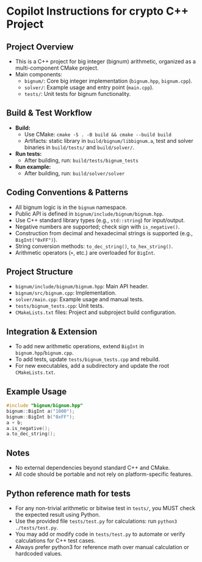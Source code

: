 # Copilot Instructions for crypto C++ Project

## Project Overview
- This is a C++ project for big integer (bignum) arithmetic, organized as a multi-component CMake project.
- Main components:
  - `bignum/`: Core big integer implementation (`bignum.hpp`, `bignum.cpp`).
  - `solver/`: Example usage and entry point (`main.cpp`).
  - `tests/`: Unit tests for bignum functionality.

## Build & Test Workflow
- **Build:**
  - Use CMake: `cmake -S . -B build && cmake --build build`
  - Artifacts: static library in `build/bignum/libbignum.a`, test and solver binaries in `build/tests/` and `build/solver/`.
- **Run tests:**
  - After building, run: `build/tests/bignum_tests`
- **Run example:**
  - After building, run: `build/solver/solver`

## Coding Conventions & Patterns
- All bignum logic is in the `bignum` namespace.
- Public API is defined in `bignum/include/bignum/bignum.hpp`.
- Use C++ standard library types (e.g., `std::string`) for input/output.
- Negative numbers are supported; check sign with `is_negative()`.
- Construction from decimal and hexadecimal strings is supported (e.g., `BigInt("0xFF")`).
- String conversion methods: `to_dec_string()`, `to_hex_string()`.
- Arithmetic operators (`+`, etc.) are overloaded for `BigInt`.

## Project Structure
- `bignum/include/bignum/bignum.hpp`: Main API header.
- `bignum/src/bignum.cpp`: Implementation.
- `solver/main.cpp`: Example usage and manual tests.
- `tests/bignum_tests.cpp`: Unit tests.
- `CMakeLists.txt` files: Project and subproject build configuration.

## Integration & Extension
- To add new arithmetic operations, extend `BigInt` in `bignum.hpp`/`bignum.cpp`.
- To add tests, update `tests/bignum_tests.cpp` and rebuild.
- For new executables, add a subdirectory and update the root `CMakeLists.txt`.

## Example Usage
```cpp
#include "bignum/bignum.hpp"
bignum::BigInt a("1000");
bignum::BigInt b("0xFF");
a + b;
a.is_negative();
a.to_dec_string();
```

## Notes
- No external dependencies beyond standard C++ and CMake.
- All code should be portable and not rely on platform-specific features.

## Python reference math for tests
- For any non-trivial arithmetic or bitwise test in `tests/`, you MUST check the expected result using Python.
- Use the provided file `tests/test.py` for calculations: run `python3 ./tests/test.py`.
- You may add or modify code in `tests/test.py` to automate or verify calculations for C++ test cases.
- Always prefer python3 for reference math over manual calculation or hardcoded values.

